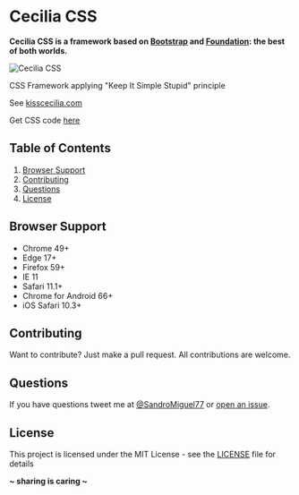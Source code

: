 # Cecilia CSS
**Cecilia CSS is a framework based on [Bootstrap](https://getbootstrap.com/) and [Foundation](http://foundation.zurb.com/): the best of both worlds.**

<img src="http://kisscecilia.com/public/img/logo_cecilia_css.png" alt="Cecilia CSS" />

CSS Framework applying "Keep It Simple Stupid" principle

See [kisscecilia.com](http://kisscecilia.com/)

Get CSS code [here](styles.css)

## Table of Contents
1. [Browser Support](#browser-support)
1. [Contributing](#contributing)
1. [Questions](#questions)
1. [License](#license)

## Browser Support
* Chrome 49+
* Edge 17+
* Firefox 59+
* IE 11
* Safari 11.1+
* Chrome for Android 66+
* iOS Safari 10.3+

## Contributing
Want to contribute? Just make a pull request. All contributions are welcome.

## Questions
If you have questions tweet me at [@SandroMiguel77](https://twitter.com/SandroMiguel77) or [open an issue](https://github.com/SandroMiguel/cecilia-css/issues/new).

## License
This project is licensed under the MIT License - see the [LICENSE](LICENSE) file for details

**~ sharing is caring ~**
